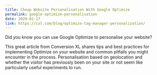 ```yaml
---
title: Cheap Website Personalisation With Google Optimize
permalink: google-optimize-personalisation
date: 2020-02-17
link: https://cxl.com/blog/optimize-tag-manager-personalization/
---
```


Did you know you can use Google Optimize to personalise your website?

This great article from Conversion XL shares tips and best practices for implementing Optimize on your website and common pitfalls you might encounter in the process. Personalisation based on geolocation and whether the visitor has previously been on your site or not seem like particularly useful experiments to run.
